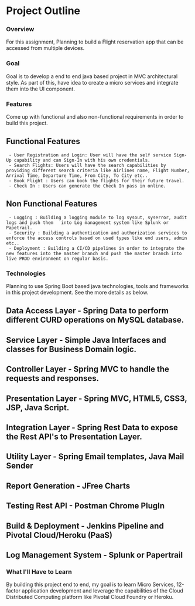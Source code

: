 # Project Outline
### Overview
For this assignment, Planning to build a Flight reservation app that can be accessed from multiple devices.

### Goal
Goal is to develop a end to end java based project in MVC architectural style. As part of this, have idea to create a micro services and integrate them into the UI component.

### Features
Come up with functional and also non-functional requirements in order to build this project.
  ## Functional Features
     - User Registration and Login: User will have the self service Sign-Up capability and can Sign-In with his own credentials.
     - Search Flights: Users will have the search capabilities by providing different search criteria like Airlines name, Flight Number, Arrival Time, Departure Time, From City, To City etc..
     - Book Flight : Users can book the flights for their future travel.
     - Check In : Users can generate the Check In pass in online.

  ## Non Functional Features
     - Logging : Building a logging module to log sysout, syserror, audit logs and push them   into Log management system like Splunk or Papetrail.
     - Security : Building a authentication and authorization services to enforce the access controls based on used types like end users, admin etc..
     - Deployment : Building a CI/CD pipelines in order to integrate the new features into the master branch and push the master branch into live PROD environment on regular basis.

### Technologies
Planning to use Spring Boot based java technologies, tools and frameworks in this project development. See the more details as below.
  ## Data Access Layer -  Spring Data to perform different CURD operations on MySQL database.
  ## Service Layer - Simple Java Interfaces and classes for Business Domain logic.
  ## Controller Layer - Spring MVC to handle the requests and responses.
  ## Presentation Layer - Spring MVC, HTML5, CSS3, JSP, Java Script.
  ## Integration Layer - Spring Rest Data to expose the Rest API's to Presentation Layer.
  ## Utility Layer - Spring Email templates, Java Mail Sender
  ## Report Generation - JFree Charts
  ## Testing Rest API - Postman Chrome PlugIn
  ## Build & Deployment - Jenkins Pipeline and Pivotal Cloud/Heroku (PaaS)
  ## Log Management System - Splunk or Papertrail

### What I'll Have to Learn
By building this project end to end, my goal is to learn Micro Services, 12-factor application development and leverage the capabilities of the Cloud Distributed Computing platform like Pivotal Cloud Foundry or Heroku.
